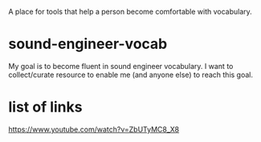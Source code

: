 A place for tools that help a person become comfortable with vocabulary.

# sound-engineer-vocab

My goal is to become fluent in sound engineer vocabulary.  I want to
collect/curate resource to enable me (and anyone else) to reach this goal.

# list of links
https://www.youtube.com/watch?v=ZbUTyMC8_X8
